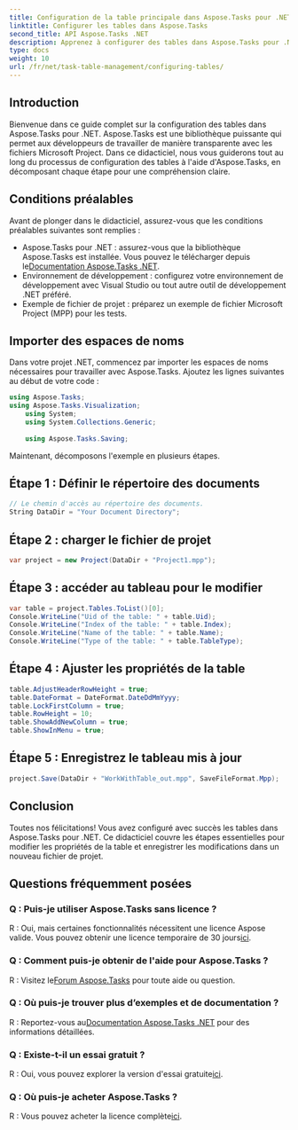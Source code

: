 ```yaml
---
title: Configuration de la table principale dans Aspose.Tasks pour .NET
linktitle: Configurer les tables dans Aspose.Tasks
second_title: API Aspose.Tasks .NET
description: Apprenez à configurer des tables dans Aspose.Tasks pour .NET avec ce guide étape par étape. Améliorez votre expérience de gestion de projet sans effort.
type: docs
weight: 10
url: /fr/net/task-table-management/configuring-tables/
---
```

## Introduction
Bienvenue dans ce guide complet sur la configuration des tables dans Aspose.Tasks pour .NET. Aspose.Tasks est une bibliothèque puissante qui permet aux développeurs de travailler de manière transparente avec les fichiers Microsoft Project. Dans ce didacticiel, nous vous guiderons tout au long du processus de configuration des tables à l'aide d'Aspose.Tasks, en décomposant chaque étape pour une compréhension claire.
## Conditions préalables
Avant de plonger dans le didacticiel, assurez-vous que les conditions préalables suivantes sont remplies :
-  Aspose.Tasks pour .NET : assurez-vous que la bibliothèque Aspose.Tasks est installée. Vous pouvez le télécharger depuis le[Documentation Aspose.Tasks .NET](https://reference.aspose.com/tasks/net/).
- Environnement de développement : configurez votre environnement de développement avec Visual Studio ou tout autre outil de développement .NET préféré.
- Exemple de fichier de projet : préparez un exemple de fichier Microsoft Project (MPP) pour les tests.
## Importer des espaces de noms
Dans votre projet .NET, commencez par importer les espaces de noms nécessaires pour travailler avec Aspose.Tasks. Ajoutez les lignes suivantes au début de votre code :
```csharp
using Aspose.Tasks;
using Aspose.Tasks.Visualization;
    using System;
    using System.Collections.Generic;
    
    using Aspose.Tasks.Saving;
```
Maintenant, décomposons l'exemple en plusieurs étapes.
## Étape 1 : Définir le répertoire des documents
```csharp
// Le chemin d'accès au répertoire des documents.
String DataDir = "Your Document Directory";
```
## Étape 2 : charger le fichier de projet
```csharp
var project = new Project(DataDir + "Project1.mpp");
```
## Étape 3 : accéder au tableau pour le modifier
```csharp
var table = project.Tables.ToList()[0];
Console.WriteLine("Uid of the table: " + table.Uid);
Console.WriteLine("Index of the table: " + table.Index);
Console.WriteLine("Name of the table: " + table.Name);
Console.WriteLine("Type of the table: " + table.TableType);
```
## Étape 4 : Ajuster les propriétés de la table
```csharp
table.AdjustHeaderRowHeight = true;
table.DateFormat = DateFormat.DateDdMmYyyy;
table.LockFirstColumn = true;
table.RowHeight = 10;
table.ShowAddNewColumn = true;
table.ShowInMenu = true;
```
## Étape 5 : Enregistrez le tableau mis à jour
```csharp
project.Save(DataDir + "WorkWithTable_out.mpp", SaveFileFormat.Mpp);
```
## Conclusion
Toutes nos félicitations! Vous avez configuré avec succès les tables dans Aspose.Tasks pour .NET. Ce didacticiel couvre les étapes essentielles pour modifier les propriétés de la table et enregistrer les modifications dans un nouveau fichier de projet.
## Questions fréquemment posées
### Q : Puis-je utiliser Aspose.Tasks sans licence ?
 R : Oui, mais certaines fonctionnalités nécessitent une licence Aspose valide. Vous pouvez obtenir une licence temporaire de 30 jours[ici](https://purchase.aspose.com/temporary-license/).
### Q : Comment puis-je obtenir de l'aide pour Aspose.Tasks ?
 R : Visitez le[Forum Aspose.Tasks](https://forum.aspose.com/c/tasks/15) pour toute aide ou question.
### Q : Où puis-je trouver plus d’exemples et de documentation ?
 R : Reportez-vous au[Documentation Aspose.Tasks .NET](https://reference.aspose.com/tasks/net/) pour des informations détaillées.
### Q : Existe-t-il un essai gratuit ?
 R : Oui, vous pouvez explorer la version d'essai gratuite[ici](https://releases.aspose.com/).
### Q : Où puis-je acheter Aspose.Tasks ?
 R : Vous pouvez acheter la licence complète[ici](https://purchase.aspose.com/buy).